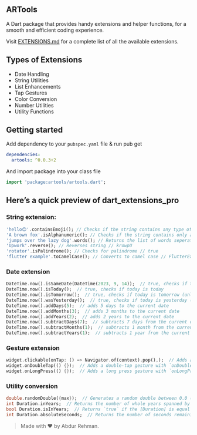 ## ARTools

A Dart package that provides handy extensions and helper functions, for a smooth and efficient coding experience.

Visit [EXTENSIONS.md](https://github.com/mani53-dev/artools/blob/main/DOC_EXTENSION.md) for a complete list of all the available extensions.

## Types of Extensions
- Date Handling <br>
- String Utilities <br>
- List Enhancements <br>
- Tap Gestures <br>
- Color Conversion <br>
- Number Utilities <br>
- Utility Functions


## Getting started

Add dependency to your `pubspec.yaml` file & run pub get
```yaml
dependencies:
  artools: ^0.0.3+2
```

And import package into your class file

```dart
import 'package:artools/artools.dart';
```
## Here’s a quick preview of dart_extensions_pro
### String extension:

```dart
'hello😊'.containsEmoji(); // Checks if the string contains any type of emoji.
'A brown fox'.isAlphanumeric(); // Checks if the string contains only alphanumeric characters.
'jumps over the lazy dog'.words(); // Returns the list of words seperated by single space in a sentence
'Upwork'.reverse(); // Reverses string // krowpU
'rotator'.isPalindrome(); // Checks for palindrome // true
'flutter example'.toCamelCase(); // Converts to camel case // FlutterExample
```

### Date extension

```dart
DateTime.now().isSameDate(DateTime(2023, 9, 14));  // true, checks if today matches the provided date
DateTime.now().isToday();  // true, checks if today is today
DateTime.now().isTomorrow();  // true, checks if today is tomorrow (unlikely)
DateTime.now().wasYesterday();  // true, checks if today is yesterday (false)
DateTime.now().addDays(5);  // adds 5 days to the current date
DateTime.now().addMonths(3);  // adds 3 months to the current date
DateTime.now().addYears(2);  // adds 2 years to the current date
DateTime.now().subtractDays(7);  // subtracts 7 days from the current date
DateTime.now().subtractMonths(1);  // subtracts 1 month from the current date
DateTime.now().subtractYears(1);  // subtracts 1 year from the current date
```

### Gesture extension

```dart
widget.clickable(onTap: () => Navigator.of(context).pop(),);  // Adds a basic tap gesture with `clickable()`
widget.onDoubleTap(() {});  // Adds a double-tap gesture with `onDoubleTap()`
widget.onLongPress(() {});  // Adds a long press gesture with `onLongPress()`
``` 


### Utility conversion

```dart
double.randomDouble({max});  // Generates a random double between 0.0 (inclusive) and 1.0 (exclusive).
int Duration.inYears;  // Returns the number of whole years spanned by this [Duration].
bool Duration.isInYears;  // Returns `true` if the [Duration] is equal to or longer than one year.
int Duration.absoluteSeconds;  // Returns the number of seconds remaining after accounting for whole minutes.
```

>Made with ❤️ by Abdur Rehman.
